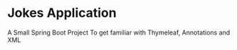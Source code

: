 # Jokes Application
A Small Spring Boot Project To get familiar with Thymeleaf, Annotations and XML 
